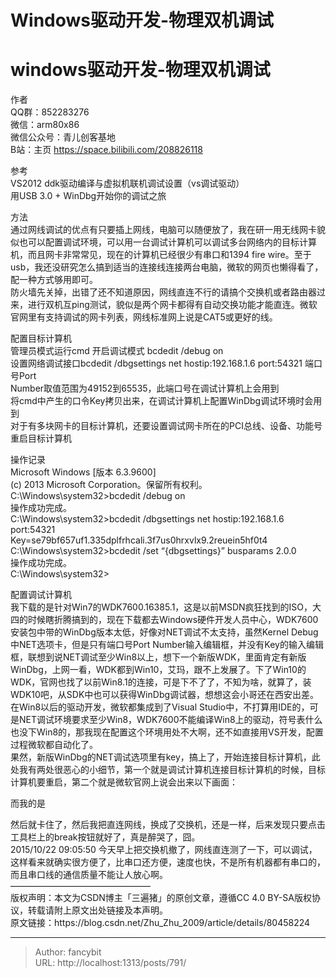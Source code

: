 # Windows驱动开发-物理双机调试

<div class="header"><h1 class="single-title animate__animated animate__pulse animate__faster">windows驱动开发-物理双机调试</h1></div>

<div class="content" id="content"><p>作者<br> QQ群：852283276<br> 微信：arm80x86<br> 微信公众号：青儿创客基地<br> B站：主页 <a href="https://space.bilibili.com/208826118" target="_blank" rel="external nofollow noopener noreferrer">https://space.bilibili.com/208826118</a></p><p>参考<br> VS2012 ddk驱动编译与虚拟机联机调试设置（vs调试驱动）<br> 用USB 3.0 + WinDbg开始你的调试之旅</p><p>方法<br> 通过网线调试的优点有只要插上网线，电脑可以随便放了，我在研一用无线网卡貌似也可以配置调试环境，可以用一台调试计算机可以调试多台网络内的目标计算机，而且网卡非常常见，现在的计算机已经很少有串口和1394 fire wire。至于usb，我还没研究怎么搞到适当的连接线连接两台电脑，微软的网页也懒得看了，配一种方式够用即可。<br> 防火墙先关掉，出错了还不知道原因，网线直连不行的请搞个交换机或者路由器过来，进行双机互ping测试，貌似是两个网卡都得有自动交换功能才能直连。微软官网里有支持调试的网卡列表，网线标准网上说是CAT5或更好的线。</p><p>配置目标计算机<br> 管理员模式运行cmd 开启调试模式 bcdedit /debug on<br> 设置网络调试接口bcdedit /dbgsettings net hostip:192.168.1.6 port:54321 端口号Port<br> Number取值范围为49152到65535，此端口号在调试计算机上会用到<br> 将cmd中产生的口令Key拷贝出来，在调试计算机上配置WinDbg调试环境时会用到<br> 对于有多块网卡的目标计算机，还要设置调试网卡所在的PCI总线、设备、功能号 重启目标计算机</p><p>操作记录<br> Microsoft Windows [版本 6.3.9600]<br> (c) 2013 Microsoft Corporation。保留所有权利。<br> C:\Windows\system32&gt;bcdedit /debug on<br> 操作成功完成。<br> C:\Windows\system32&gt;bcdedit /dbgsettings net hostip:192.168.1.6 port:54321<br> Key=se79bf657uf1.335dplfrhcali.3f7us0hrxvlx9.2reuein5hf0t4<br> C:\Windows\system32&gt;bcdedit /set “{dbgsettings}” busparams 2.0.0<br> 操作成功完成。<br> C:\Windows\system32&gt;</p><p>配置调试计算机<br> 我下载的是针对Win7的WDK7600.16385.1，这是以前MSDN疯狂找到的ISO，大四的时候瞎折腾搞到的，现在下载都去Windows硬件开发人员中心，WDK7600安装包中带的WinDbg版本太低，好像对NET调试不太支持，虽然Kernel Debug中NET选项卡，但是只有端口号Port Number输入编辑框，并没有Key的输入编辑框，联想到说NET调试至少Win8以上，想下一个新版WDK，里面肯定有新版WinDbg，上网一看，WDK都到Win10，艾玛，跟不上发展了。下了Win10的WDK，官网也找了以前Win8.1的连接，可是下不了了，不知为啥，就算了，装WDK10吧，从SDK中也可以获得WinDbg调试器，想想这会小哥还在西安出差。<br> 在Win8以后的驱动开发，微软都集成到了Visual Studio中，不打算用IDE的，可是NET调试环境要求至少Win8，WDK7600不能编译Win8上的驱动，符号表什么也没下Win8的，那我现在配置这个环境用处不大啊，还不如直接用VS开发，配置过程微软都自动化了。<br> 果然，新版WinDbg的NET调试选项里有key，搞上了，开始连接目标计算机，此处我有两处很恶心的小细节，第一个就是调试计算机连接目标计算机的时候，目标计算机要重启，第二个就是微软官网上说会出来以下画面：</p><p>而我的是</p><p>然后就卡住了，然后我把直连网线，换成了交换机，还是一样，后来发现只要点击工具栏上的break按钮就好了，真是醉哭了，囧。<br> 2015/10/22 09:05:50 今天早上把交换机撤了，网线直连测了一下，可以调试，这样看来就确实很方便了，比串口还方便，速度也快，不是所有机器都有串口的，而且串口线的通信质量不能让人放心啊。<br> ————————————————<br> 版权声明：本文为CSDN博主「三遍猪」的原创文章，遵循CC 4.0 BY-SA版权协议，转载请附上原文出处链接及本声明。<br> 原文链接：https://blog.csdn.net/Zhu_Zhu_2009/article/details/80458224</p></div>



---

> Author: fancybit  
> URL: http://localhost:1313/posts/791/  

